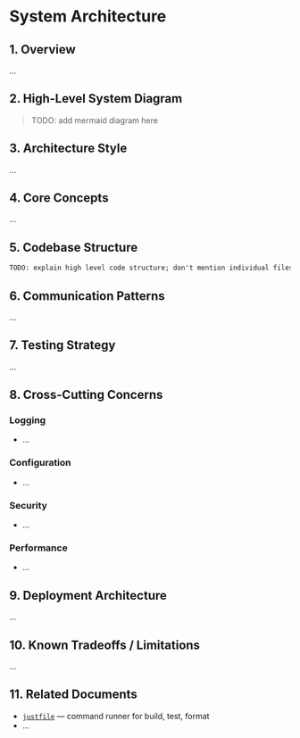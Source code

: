 # System Architecture

## 1. Overview

...

## 2. High-Level System Diagram

> TODO: add mermaid diagram here

## 3. Architecture Style

...

## 4. Core Concepts

...

## 5. Codebase Structure

```txt
TODO: explain high level code structure; don't mention individual files
```

## 6. Communication Patterns

...

## 7. Testing Strategy

...

## 8. Cross-Cutting Concerns

### Logging

- ...

### Configuration

- ...

### Security

- ...

### Performance

- ...

## 9. Deployment Architecture

...

## 10. Known Tradeoffs / Limitations

...

## 11. Related Documents

- [`justfile`](./justfile) — command runner for build, test, format
- ...